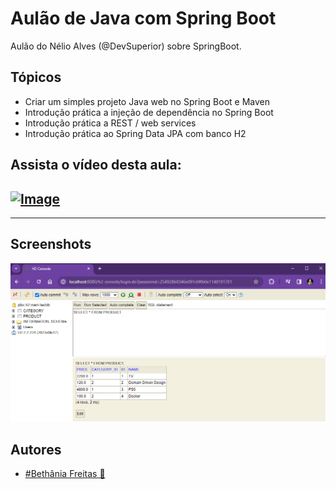 # Aulão de Java com Spring Boot

Aulão do Nélio Alves (@DevSuperior) sobre SpringBoot.

## Tópicos

- Criar um simples projeto Java web no Spring Boot e Maven
- Introdução prática a injeção de dependência no Spring Boot
- Introdução prática a REST / web services
- Introdução prática ao Spring Data JPA com banco H2

## Assista o vídeo desta aula:

## [![Image](https://img.youtube.com/vi/nQr_X62vq-k/mqdefault.jpg "Vídeo no Youtube")](https://youtu.be/nQr_X62vq-k)

---

## Screenshots

![AppScreenshot](https://github.com/Bethania-Freitas/aulaoNelio_SpringBoot/blob/main/Images/1.png)

## Autores

- [#Bethânia Freitas 💜](https://github.com/Bethania-Freitas)
